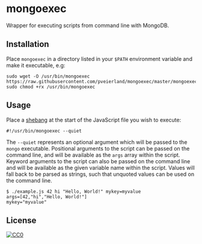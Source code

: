 # mongoexec

Wrapper for executing scripts from command line with MongoDB.

## Installation

Place `mongoexec` in a directory listed in your `$PATH` environment variable and make it executable, e.g:

```
sudo wget -O /usr/bin/mongoexec https://raw.githubusercontent.com/pveierland/mongoexec/master/mongoexec
sudo chmod +rx /usr/bin/mongoexec
```

## Usage

Place a [shebang](https://en.wikipedia.org/wiki/Shebang_(Unix)) at the start of the JavaScript file you wish to execute:

```
#!/usr/bin/mongoexec --quiet
```

The `--quiet` represents an optional argument which will be passed to the `mongo` executable. Positional arguments to the script can be passed on the command line, and will be available as the `args` array within the script. Keyword arguments to the script can also be passed on the command line and will be available as the given variable name within the script. Values will fall back to be parsed as strings, such that unquoted values can be used on the command line.

```
$ ./example.js 42 hi "Hello, World!" mykey=myvalue
args=[42,"hi","Hello, World!"]
mykey="myvalue"
```

## License

[![CC0](https://i.creativecommons.org/p/zero/1.0/88x31.png)](https://creativecommons.org/publicdomain/zero/1.0/)

